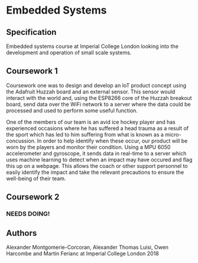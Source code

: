 # Embedded Systems

## Specification
Embedded systems course at Imperial College London looking into the development and operation of small scale systems.

## Coursework 1

Coursework one was to design and develop an IoT product concept using the Adafruit Huzzah board and an external sensor. This sensor would interact with the world and, using the ESP8266 core of the Huzzah breakout board, send data over the WiFi network to a server where the data could be processed and used to perform some useful function.

One of the members of our team is an avid ice hockey player and has experienced occasions where he has suffered a head trauma as a result of the sport which has led to him suffering from what is known as a micro-concussion. In order to help identify when these occur, our product will be worn by the players and monitor their condition. Using a MPU 6050 accelerometer and gyroscope, it sends data in real-time to a server which uses machine learning to detect when an impact may have occured and flag this up on a webpage. This allows the coach or other support personnel to easily identify the impact and take the relevant precautions to ensure the well-being of their team.

## Coursework 2
### NEEDS DOING!

## Authors
Alexander Montgomerie-Corcoran, Alexander Thomas Luisi, Owen Harcombe and Martin Ferianc at Imperial College London 2018
